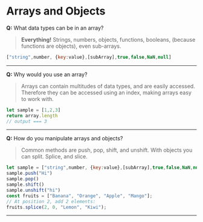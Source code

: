 # Arrays and Objects
**Q:** What data types can be in an array?
> **Everything!** Strings, numbers, objects, functions, booleans, (because functions are objects), even sub-arrays.
```js
["string",number, {key:value},[subArray],true,false,NaN,null]
```
---
**Q:** Why would you use an array?
> Arrays can contain multitudes of data types, and are easily accessed.  Therefore they can be accessed using an index, making arrays easy to work with.
```js
let sample = [1,2,3]
return array.length
// output === 3
```
---
**Q:** How do you manipulate arrays and objects?
> Common methods are push, pop, shift, and unshift.  With objects you can split. Splice, and slice.
```js
let sample = ["string",number, {key:value},[subArray],true,false,NaN,null]
sample.push("Hi")
sample.pop()
sample.shift()
sample.unshift("hi")
const fruits = ["Banana", "Orange", "Apple", "Mango"];
// At position 2, add 2 elements:
fruits.splice(2, 0, "Lemon", "Kiwi");
```
---
